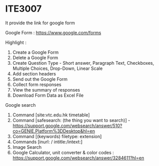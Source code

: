 # ITE3007

It provide the link for google form

Google Form : 
https://www.google.com/forms

Highlight : 
1. Create a Google Form
2. Delete a Google Form
3. Create Question Type - Short answer, Paragraph Text, Checkboxes, Multiple Choices, Drop-Down, Linear Scale
4. Add section headers 
5. Send out the Google Form
6. Collect form responses
7. View the summary of responses
8. Download Form Data as Excel File

Google search
1. Command [site:vtc.edu.hk timetable] 
2. Command [safesearch: (the thing you want to search)] - https://support.google.com/websearch/answer/510?co=GENIE.Platform%3DDesktop&hl=en
3. Command [(keywords) filetype: extension]
4. Commands [inurl: / intitle:/intext:]
5. Image Search 
6. Google Calculator, unit converter & color codes : https://support.google.com/websearch/answer/3284611?hl=en

